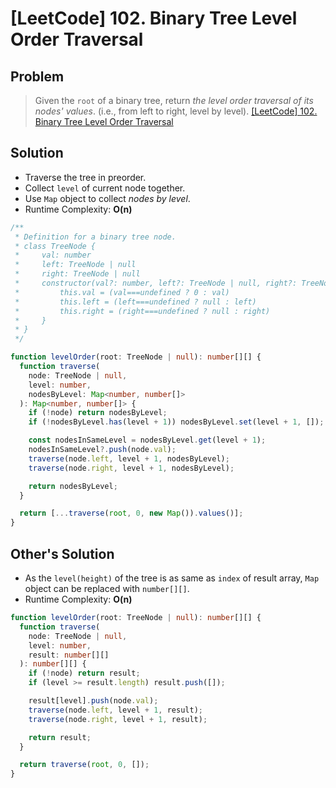 # [LeetCode] 102. Binary Tree Level Order Traversal

## Problem

> Given the `root` of a binary tree, return _the level order traversal of its nodes' values_. (i.e., from left to right, level by level).
> [[LeetCode] 102. Binary Tree Level Order Traversal](https://leetcode.com/problems/binary-tree-level-order-traversal/?envType=study-plan&id=data-structure-i)

## Solution

- Traverse the tree in preorder.
- Collect `level` of current node together.
- Use `Map` object to collect _nodes by level_.
- Runtime Complexity: **O(n)**

```typescript
/**
 * Definition for a binary tree node.
 * class TreeNode {
 *     val: number
 *     left: TreeNode | null
 *     right: TreeNode | null
 *     constructor(val?: number, left?: TreeNode | null, right?: TreeNode | null) {
 *         this.val = (val===undefined ? 0 : val)
 *         this.left = (left===undefined ? null : left)
 *         this.right = (right===undefined ? null : right)
 *     }
 * }
 */

function levelOrder(root: TreeNode | null): number[][] {
  function traverse(
    node: TreeNode | null,
    level: number,
    nodesByLevel: Map<number, number[]>
  ): Map<number, number[]> {
    if (!node) return nodesByLevel;
    if (!nodesByLevel.has(level + 1)) nodesByLevel.set(level + 1, []);

    const nodesInSameLevel = nodesByLevel.get(level + 1);
    nodesInSameLevel?.push(node.val);
    traverse(node.left, level + 1, nodesByLevel);
    traverse(node.right, level + 1, nodesByLevel);

    return nodesByLevel;
  }

  return [...traverse(root, 0, new Map()).values()];
}
```

## Other's Solution

- As the `level(height)` of the tree is as same as `index` of result array, `Map` object can be replaced with `number[][]`.
- Runtime Complexity: **O(n)**

```typescript
function levelOrder(root: TreeNode | null): number[][] {
  function traverse(
    node: TreeNode | null,
    level: number,
    result: number[][]
  ): number[][] {
    if (!node) return result;
    if (level >= result.length) result.push([]);

    result[level].push(node.val);
    traverse(node.left, level + 1, result);
    traverse(node.right, level + 1, result);

    return result;
  }

  return traverse(root, 0, []);
}
```
